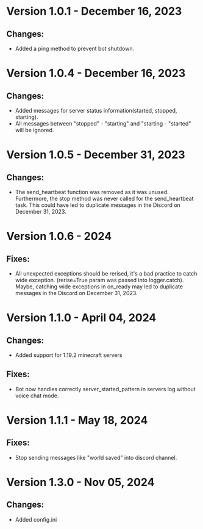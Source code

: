# Version 1.0.1 - December 16, 2023

## Changes:
- Added a ping method to prevent bot shutdown.

# Version 1.0.4 - December 16, 2023

## Changes:
- Added messages for server status information(started, stopped, starting).
- All messages between "stopped" - "starting" and "starting - "started" will be ignored.

# Version 1.0.5 - December 31, 2023

## Changes:
- The send_heartbeat function was removed as it was unused. Furthermore, the stop method was never called for the send_heartbeat task. This could have led to duplicate messages in the Discord on December 31, 2023.


# Version 1.0.6 - 2024
## Fixes:
- All unexpected exceptions should be rerised, it's a bad practice to catch wide exception. (rerise=True param was passed into logger.catch). Maybe, catching wide exceptions in on_ready may led to duplicate messages in the Discord on December 31, 2023.

# Version 1.1.0 - April 04, 2024

## Changes:
- Added support for 1.19.2 minecraft servers
## Fixes:
- Bot now handles correctly server_started_pattern in servers log without voice chat mode.

# Version 1.1.1 - May 18, 2024
## Fixes:
- Stop sending messages like "world saved" into discord channel.
# Version 1.3.0 - Nov 05, 2024
## Changes:
- Added config.ini
